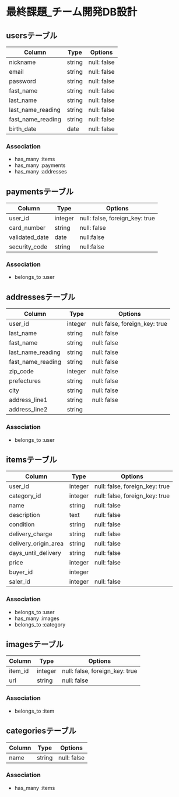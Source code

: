 #  最終課題_チーム開発DB設計

## usersテーブル
|Column|Type|Options|
|------|----|-------|
|nickname|string|null: false|
|email|string|null: false|
|password|string|null: false|
|fast_name|string|null: false|
|last_name|string|null: false|
|last_name_reading|string|null: false|
|fast_name_reading|string|null: false|
|birth_date|date|null: false|
### Association
- has_many :items
- has_many :payments
- has_many :addresses


## paymentsテーブル
|Column|Type|Options|
|------|----|-------|
|user_id|integer|null: false, foreign_key: true|
|card_number|string|null: false|
|validated_date|date|null:false|
|security_code|string|null:false|
### Association
- belongs_to :user


## addressesテーブル
|Column|Type|Options|
|------|----|-------|
|user_id|integer|null: false, foreign_key: true|
|last_name|string|null: false|
|fast_name|string|null: false|
|last_name_reading|string|null: false|
|fast_name_reading|string|null: false|
|zip_code|integer|null: false|
|prefectures|string|null: false|
|city|string|null: false|
|address_line1|string|null: false|
|address_line2|string||
### Association
- belongs_to :user


## itemsテーブル
|Column|Type|Options|
|------|----|-------|
|user_id|integer|null: false, foreign_key: true|
|category_id|integer|null: false, foreign_key: true|
|name|string|null: false|
|description|text|null: false|
|condition|string|null: false|
|delivery_charge|string|null: false|
|delivery_origin_area|string|null: false|
|days_until_delivery|string|null: false|
|price|integer|null: false|
|buyer_id|integer||
|saler_id|integer|null: false|
### Association
- belongs_to :user
- has_many :images
- belongs_to :category


## imagesテーブル
|Column|Type|Options|
|------|----|-------|
|item_id|integer|null: false, foreign_key: true|
|url|string|null: false|
### Association
- belongs_to :item


## categoriesテーブル
|Column|Type|Options|
|------|----|-------|
|name|string|null: false|
### Association
- has_many :items







